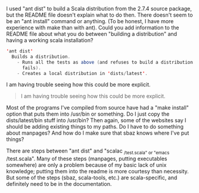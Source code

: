 I used "ant dist" to build a Scala distribution from the 2.7.4 source package, but the README file doesn't explain what to do then.  There doesn't seem to be an "ant install" command or anything.  (To be honest, I have more experience with make than with ant).  Could you add information to the README file about what you do between "building a distribution" and having a working scala installation?
```scala
'ant dist'
  Builds a distribution.
    - Runs all the tests as above (and refuses to build a distribution if it
      fails).
    - Creates a local distribution in 'dists/latest'.
```
I am having trouble seeing how this could be more explicit.

> I am having trouble seeing how this could be more explicit.

Most of the programs I've compiled from source have had a "make install" option that puts them into /usr/bin or something.  Do I just copy the dists/latest/bin stuff into /usr/bin?  Then again, some of the websites say I should be adding existing things to my paths.  Do I have to do something about manpages?  And how do I make sure that sbaz knows where I've put things?

There are steps between "ant dist" and "scalac <sub>/test.scala" or "emacs </sub>/test.scala".  Many of these steps (manpages, putting executables somewhere) are only a problem because of my basic lack of unix knowledge; putting them into the readme is more courtesy than necessity.  But some of the steps (sbaz, scala-tools, etc.) are scala-specific, and definitely need to be in the documentation.
